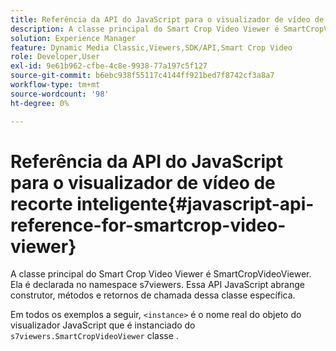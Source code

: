 ```yaml
---
title: Referência da API do JavaScript para o visualizador de vídeo de recorte inteligente
description: A classe principal do Smart Crop Video Viewer é SmartCropVideoViewer. Ela é declarada no namespace s7viewers. Essa API JavaScript abrange construtor, métodos e retornos de chamada dessa classe específica.
solution: Experience Manager
feature: Dynamic Media Classic,Viewers,SDK/API,Smart Crop Video
role: Developer,User
exl-id: 9e61b962-cfbe-4c8e-9938-77a197c5f127
source-git-commit: b6ebc938f55117c4144ff921bed7f8742cf3a8a7
workflow-type: tm+mt
source-wordcount: '98'
ht-degree: 0%

---
```


# Referência da API do JavaScript para o visualizador de vídeo de recorte inteligente{#javascript-api-reference-for-smartcrop-video-viewer}

A classe principal do Smart Crop Video Viewer é SmartCropVideoViewer. Ela é declarada no namespace s7viewers. Essa API JavaScript abrange construtor, métodos e retornos de chamada dessa classe específica.

Em todos os exemplos a seguir, `<instance>` é o nome real do objeto do visualizador JavaScript que é instanciado do `s7viewers.SmartCropVideoViewer` classe .

